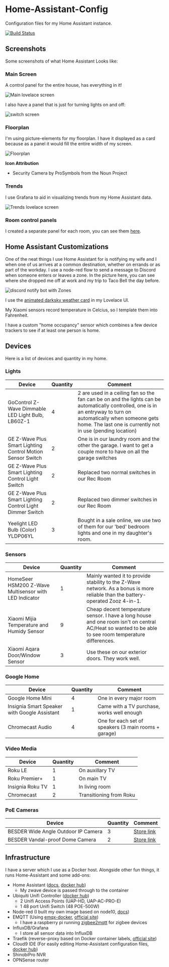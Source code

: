 # Home-Assistant-Config
Configuration files for my Home Assistant instance.

[![Build Status](https://travis-ci.org/nwesterhausen/Home-Assistant-Config.svg?branch=master)](https://travis-ci.org/nwesterhausen/Home-Assistant-Config)

## Screenshots
Some screenshots of what Home Assistant Looks like:

### Main Screen
A control panel for the entire house, has everything in it!

![Main lovelace screen](github/images/lovelace-dec2018-01.png)

I also have a panel that is just for turning lights on and off:

![switch screen](github/images/lovelace-dec2018-04.png)

### Floorplan
I'm using picture-elements for my floorplan. I have it displayed as a card because as a panel it would fill the entire width of my screen.

![Floorplan](github/images/lovelace-dec2018-02.png)

**Icon Attribution**

* Security Camera by ProSymbols from the Noun Project

### Trends
I use Grafana to aid in visualizing trends from my Home Assistant data.

![Trends lovelace screen](github/images/lovelace-dec2018-03.png)

### Room control panels

I created a separate panel for each room, you can see them [here](github/Room-Panels.md).

## Home Assistant Customizations
One of the neat things I use Home Assistant for is notifying my wife and I when one of us arrives at a common destination, whether on errands or as part of the workday. I use a node-red flow to send a message to Discord when someone enters or leaves a zone. In the picture here, you can see where she dropped me off at work and my trip to Taco Bell the day before.

![discord notify bot with Zones](github/images/discord-bot-zones.png)

I use the [animated darksky weather card](https://community.home-assistant.io/t/custom-dark-sky-animated-weather-card/59816) in my Lovelace UI.

My Xiaomi sensors record temperature in Celcius, so I template them into Fahrenheit.

I have a custom "home occupancy" sensor which combines a few device trackers to see if at least one person is home.

## Devices
Here is a list of devices and quantity in my home.

### Lights
| Device | Quantity | Comment
| ---    | ---      | ---
| GoControl Z-Wave Dimmable LED Light Bulb, LB60Z-1 | 4 | 2 are used in a ceiling fan so the fan can be on and the lights can be automatically controlled, one is in an entryway to turn on automatically when someone gets home. The last one is currently not in use (pending location)
| GE Z-Wave Plus Smart Lighting Control Motion Sensor Switch | 2 | One is in our laundry room and the other the garage. I want to get a couple more to have on all the garage switches
| GE Z-Wave Plus Smart Lighting Control Light Switch | 2 | Replaced two normal switches in our Rec Room
| GE Z-Wave Plus Smart Lighting Control Light Dimmer Switch | 2 | Replaced two dimmer switches in our Rec Room
| Yeelight LED Bulb (Color) YLDP06YL | 3 | Bought in a sale online, we use two of them for our 'bed' bedroom lights and one in my daughter's room.

### Sensors
| Device | Quantity | Comment
| ---    | ---      | ---
| HomeSeer HSM200 Z-Wave Multisensor with LED Indicator | 1 | Mainly wanted it to provide stability to the Z-Wave network. As a bonus is more reliable than the battery-operated Zooz 4-in-1.
| Xiaomi Mijia Temperature and Humidy Sensor | 9 | Cheap decent temperature sensor. I have a long house and one room isn't on central AC/Heat so wanted to be able to see room temperature differences.
| Xiaomi Aqara Door/Window Sensor | 3 | Use these on our exterior doors. They work well.

### Google Home
| Device | Quantity | Comment
| ---    | ---      | ---
| Google Home Mini | 4 | One in every major room
| Insignia Smart Speaker with Google Assistant | 1 | Came with a TV purchase, works well enough
| Chromecast Audio | 4 | One for each set of speakers (3 main rooms + garage)

### Video Media
| Device | Quantity | Comment
| ---    | ---      | ---
| Roku LE | 1 | On auxillary TV
| Roku Premier+ | 1 | On main TV
| Insignia Roku TV | 1 | In living room
| Chromecast | 2 | Transitioning from Roku

### PoE Cameras
| Device | Quantity | Comment
| ---    | ---      | ---
| BESDER Wide Angle Outdoor IP Camera | 3 | [Store link](https://www.aliexpress.com/item/BESDER-Wide-Angle-2-8mm-Outdoor-IP-Camera-PoE-1080P-960P-720P-Metal-Case-ONVIF-Security/32820004957.html)
| BESDER Vandal-proof Dome Camera | 2 | [Store link](https://www.aliexpress.com/item/BESDER-H-265-5MP-2592-1944-IP-Camera-Vandal-proof-Surveillance-Video-Dome-Camera-CCTV-H/32849408406.html)

## Infrastructure
I have a server which I use as a Docker host. Alongside other fun things, it runs Home-Assistant and some add-ons:

- Home Assistant ([docs](https://www.home-assistant.io/docs/installation/docker/), [docker hub](https://hub.docker.com/r/homeassistant/))
   - My zwave device is passed through to the container
- Ubiquiti Unifi Controller ([docker hub](https://hub.docker.com/r/jacobalberty/unifi/))
   - 2 Unifi Access Points (UAP-HD, UAP-AC-PRO-E)
   - 1 48 port Unifi Switch (48 POE-500W)
- Node-red (I built my own image based on node10, [docs](https://nodered.org/docs/platforms/docker))
- EMQTT (Using [emqx-docker](https://github.com/emqx/emqx-docker), [official site](https://emqtt.io))
   - I have a raspberry pi running [zigbee2mqtt](https://github.com/Koenkk/zigbee2mqtt/) for zigbee devices
- InfluxDB/Grafana
   - I store all sensor data into InfluxDB
- Traefik (reverse-proxy based on Docker container labels, [official site](https://traefik.io))
- Cloud9 IDE (For easily editing Home-Assistant configuration files, [docker hub](https://hub.docker.com/r/kdelfour/cloud9-docker/))
- ShinobiPro NVR
- OPNSense router
